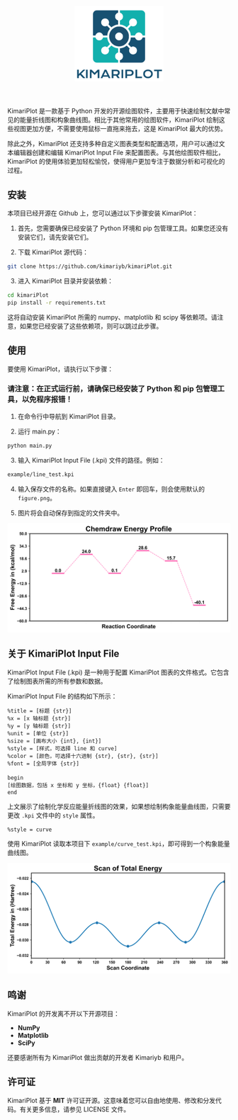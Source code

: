 <h1 align="center">
    <img src="figure/logo.png" width="200">
</h1><br>


KimariPlot 是一款基于 Python 开发的开源绘图软件，主要用于快速绘制文献中常见的能量折线图和构象曲线图。相比于其他常用的绘图软件，KimariPlot 绘制这些视图更加方便，不需要使用鼠标一直拖来拖去，这是 KimariPlot 最大的优势。

除此之外，KimariPlot 还支持多种自定义图表类型和配置选项，用户可以通过文本编辑器创建和编辑 KimariPlot Input File 来配置图表。与其他绘图软件相比，KimariPlot 的使用体验更加轻松愉悦，使得用户更加专注于数据分析和可视化的过程。

## 安装

本项目已经开源在 Github 上，您可以通过以下步骤安装 KimariPlot：

1. 首先，您需要确保已经安装了 Python 环境和 pip 包管理工具。如果您还没有安装它们，请先安装它们。

2. 下载 KimariPlot 源代码：

```bash
git clone https://github.com/kimariyb/kimariPlot.git
```

3. 进入 KimariPlot 目录并安装依赖：

```bash
cd kimariPlot
pip install -r requirements.txt
```

这将自动安装 KimariPlot 所需的 numpy、matplotlib 和 scipy 等依赖项。请注意，如果您已经安装了这些依赖项，则可以跳过此步骤。


## 使用

要使用 KimariPlot，请执行以下步骤：

<h3><strong font-size:16pt; color="red">请注意：在正式运行前，请确保已经安装了 Python 和 pip 包管理工具，以免程序报错！</strong></h3>

1. 在命令行中导航到 KimariPlot 目录。

2. 运行 main.py：

```bash
python main.py
```

3. 输入 KimariPlot Input File (.kpi) 文件的路径。例如：

```bash
example/line_test.kpi
```

4. 输入保存文件的名称。如果直接键入 `Enter` 即回车，则会使用默认的 `figure.png`。

5. 图片将会自动保存到指定的文件夹中。


<img src="figure/line.png">

## 关于 KimariPlot Input File

KimariPlot Input File (.kpi) 是一种用于配置 KimariPlot 图表的文件格式。它包含了绘制图表所需的所有参数和数据。

KimariPlot Input File 的结构如下所示：

```basic
%title = [标题 {str}]
%x = [x 轴标题 {str}]
%y = [y 轴标题 {str}]
%unit = [单位 {str}]
%size = [画布大小 {int}, {int}]
%style = [样式，可选择 line 和 curve]
%color = [颜色，可选择十六进制 {str}, {str}, {str}]
%font = [全局字体 {str}]

begin
[绘图数据，包括 x 坐标和 y 坐标，{float} {float}]
end
```

上文展示了绘制化学反应能量折线图的效果，如果想绘制构象能量曲线图，只需要更改 `.kpi` 文件中的 `style` 属性。

```basic
%style = curve
```

使用 KimariPlot 读取本项目下 `example/curve_test.kpi`，即可得到一个构象能量曲线图。

<img src="/figure/curve.png">

## 鸣谢

KimariPlot 的开发离不开以下开源项目：

- **NumPy**
- **Matplotlib**
- **SciPy**

还要感谢所有为 KimariPlot 做出贡献的开发者 Kimariyb 和用户。

## 许可证

KimariPlot 基于 **MIT** 许可证开源。这意味着您可以自由地使用、修改和分发代码。有关更多信息，请参见 LICENSE 文件。